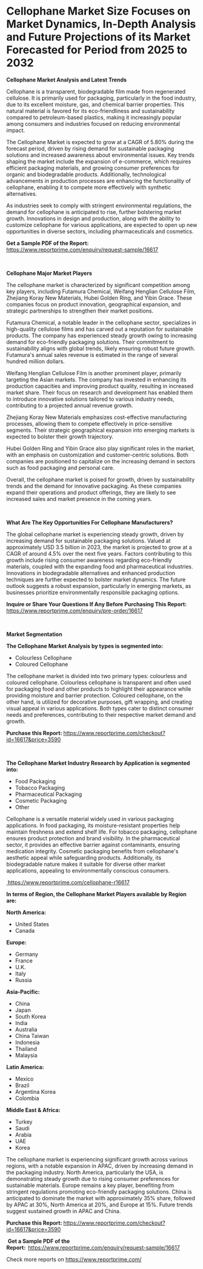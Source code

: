 <p><h1>Cellophane Market Size Focuses on Market Dynamics, In-Depth Analysis and Future Projections of its Market Forecasted for Period from 2025 to 2032</h1></p><p><strong>Cellophane Market Analysis and Latest Trends</strong></p>
<p><p>Cellophane is a transparent, biodegradable film made from regenerated cellulose. It is primarily used for packaging, particularly in the food industry, due to its excellent moisture, gas, and chemical barrier properties. This natural material is favored for its eco-friendliness and sustainability compared to petroleum-based plastics, making it increasingly popular among consumers and industries focused on reducing environmental impact.</p><p>The Cellophane Market is expected to grow at a CAGR of 5.80% during the forecast period, driven by rising demand for sustainable packaging solutions and increased awareness about environmental issues. Key trends shaping the market include the expansion of e-commerce, which requires efficient packaging materials, and growing consumer preferences for organic and biodegradable products. Additionally, technological advancements in production processes are enhancing the functionality of cellophane, enabling it to compete more effectively with synthetic alternatives.</p><p>As industries seek to comply with stringent environmental regulations, the demand for cellophane is anticipated to rise, further bolstering market growth. Innovations in design and production, along with the ability to customize cellophane for various applications, are expected to open up new opportunities in diverse sectors, including pharmaceuticals and cosmetics.</p></p>
<p><strong>Get a Sample PDF of the Report:&nbsp;</strong> <a href="https://www.reportprime.com/enquiry/request-sample/16617?utm_campaign=3267&utm_medium=2&utm_source=Github&utm_content=ia&utm_term=18032025&utm_id=cellophane">https://www.reportprime.com/enquiry/request-sample/16617</a></p>
<p>&nbsp;</p>
<p><strong>Cellophane Major Market Players</strong></p>
<p><p>The cellophane market is characterized by significant competition among key players, including Futamura Chemical, Weifang Henglian Cellulose Film, Zhejiang Koray New Materials, Hubei Golden Ring, and Yibin Grace. These companies focus on product innovation, geographical expansion, and strategic partnerships to strengthen their market positions.</p><p>Futamura Chemical, a notable leader in the cellophane sector, specializes in high-quality cellulose films and has carved out a reputation for sustainable products. The company has experienced steady growth owing to increasing demand for eco-friendly packaging solutions. Their commitment to sustainability aligns with global trends, likely ensuring robust future growth. Futamura's annual sales revenue is estimated in the range of several hundred million dollars.</p><p>Weifang Henglian Cellulose Film is another prominent player, primarily targeting the Asian markets. The company has invested in enhancing its production capacities and improving product quality, resulting in increased market share. Their focus on research and development has enabled them to introduce innovative solutions tailored to various industry needs, contributing to a projected annual revenue growth.</p><p>Zhejiang Koray New Materials emphasizes cost-effective manufacturing processes, allowing them to compete effectively in price-sensitive segments. Their strategic geographical expansion into emerging markets is expected to bolster their growth trajectory. </p><p>Hubei Golden Ring and Yibin Grace also play significant roles in the market, with an emphasis on customization and customer-centric solutions. Both companies are positioned to capitalize on the increasing demand in sectors such as food packaging and personal care.</p><p>Overall, the cellophane market is poised for growth, driven by sustainability trends and the demand for innovative packaging. As these companies expand their operations and product offerings, they are likely to see increased sales and market presence in the coming years.</p></p>
<p>&nbsp;</p>
<p><strong>What Are The Key Opportunities For Cellophane Manufacturers?</strong></p>
<p><p>The global cellophane market is experiencing steady growth, driven by increasing demand for sustainable packaging solutions. Valued at approximately USD 3.5 billion in 2023, the market is projected to grow at a CAGR of around 4.5% over the next five years. Factors contributing to this growth include rising consumer awareness regarding eco-friendly materials, coupled with the expanding food and pharmaceutical industries. Innovations in biodegradable alternatives and enhanced production techniques are further expected to bolster market dynamics. The future outlook suggests a robust expansion, particularly in emerging markets, as businesses prioritize environmentally responsible packaging options.</p></p>
<p><strong>Inquire or Share Your Questions If Any Before Purchasing This Report:</strong> <a href="https://www.reportprime.com/enquiry/pre-order/16617?utm_campaign=3267&utm_medium=2&utm_source=Github&utm_content=ia&utm_term=18032025&utm_id=cellophane">https://www.reportprime.com/enquiry/pre-order/16617</a></p>
<p>&nbsp;</p>
<p><strong>Market Segmentation</strong></p>
<p><strong>The Cellophane Market Analysis by types is segmented into:</strong></p>
<p><ul><li>Colourless Cellophane</li><li>Coloured Cellophane</li></ul></p>
<p><p>The cellophane market is divided into two primary types: colourless and coloured cellophane. Colourless cellophane is transparent and often used for packaging food and other products to highlight their appearance while providing moisture and barrier protection. Coloured cellophane, on the other hand, is utilized for decorative purposes, gift wrapping, and creating visual appeal in various applications. Both types cater to distinct consumer needs and preferences, contributing to their respective market demand and growth.</p></p>
<p><strong>Purchase this Report:&nbsp;</strong><a href="https://www.reportprime.com/checkout?id=16617&price=3590&utm_campaign=3267&utm_medium=2&utm_source=Github&utm_content=ia&utm_term=18032025&utm_id=cellophane">https://www.reportprime.com/checkout?id=16617&price=3590</a></p>
<p>&nbsp;</p>
<p><strong>The Cellophane Market Industry Research by Application is segmented into:</strong></p>
<p><ul><li>Food Packaging</li><li>Tobacco Packaging</li><li>Pharmaceutical Packaging</li><li>Cosmetic Packaging</li><li>Other</li></ul></p>
<p><p>Cellophane is a versatile material widely used in various packaging applications. In food packaging, its moisture-resistant properties help maintain freshness and extend shelf life. For tobacco packaging, cellophane ensures product protection and brand visibility. In the pharmaceutical sector, it provides an effective barrier against contaminants, ensuring medication integrity. Cosmetic packaging benefits from cellophane's aesthetic appeal while safeguarding products. Additionally, its biodegradable nature makes it suitable for diverse other market applications, appealing to environmentally conscious consumers.</p></p>
<p><a href="https://www.reportprime.com/cellophane-r16617?utm_campaign=3267&utm_medium=2&utm_source=Github&utm_content=ia&utm_term=18032025&utm_id=cellophane">&nbsp;https://www.reportprime.com/cellophane-r16617</a></p>
<p><strong>In terms of Region, the Cellophane Market Players available by Region are:</strong></p>
<p>
    <p> <strong> North America: </strong>
        <ul>
            <li>United States</li>
            <li>Canada</li>
        </ul>
        </p> 
    <p> <strong> Europe: </strong>
        <ul>
            <li>Germany</li>
            <li>France</li>
            <li>U.K.</li>
            <li>Italy</li>
            <li>Russia</li>
        </ul>
        </p> 
    <p> <strong> Asia-Pacific: </strong>
        <ul>
            <li>China</li>
            <li>Japan</li>
            <li>South Korea</li>
            <li>India</li>
            <li>Australia</li>
            <li>China Taiwan</li>
            <li>Indonesia</li>
            <li>Thailand</li>
            <li>Malaysia</li>
        </ul>
        </p> 
    <p> <strong> Latin America: </strong>
        <ul>
            <li>Mexico</li>
            <li>Brazil</li>
            <li>Argentina Korea</li>
            <li>Colombia</li>
        </ul>
        </p> 
    <p> <strong> Middle East & Africa: </strong>
        <ul>
            <li>Turkey</li>
            <li>Saudi</li>
            <li>Arabia</li>
            <li>UAE</li>
            <li>Korea</li>
        </ul>
    </p>
    </p>
<p><p>The cellophane market is experiencing significant growth across various regions, with a notable expansion in APAC, driven by increasing demand in the packaging industry. North America, particularly the USA, is demonstrating steady growth due to rising consumer preferences for sustainable materials. Europe remains a key player, benefiting from stringent regulations promoting eco-friendly packaging solutions. China is anticipated to dominate the market with approximately 35% share, followed by APAC at 30%, North America at 20%, and Europe at 15%. Future trends suggest sustained growth in APAC and China.</p></p>
<p><strong>Purchase this Report: </strong><a href="https://www.reportprime.com/checkout?id=16617&price=3590&utm_campaign=3267&utm_medium=2&utm_source=Github&utm_content=ia&utm_term=18032025&utm_id=cellophane">https://www.reportprime.com/checkout?id=16617&price=3590</a></p>
<p>&nbsp;<strong>Get a Sample PDF of the Report:&nbsp;&nbsp;</strong><a href="https://www.reportprime.com/enquiry/request-sample/16617?utm_campaign=3267&utm_medium=2&utm_source=Github&utm_content=ia&utm_term=18032025&utm_id=cellophane">https://www.reportprime.com/enquiry/request-sample/16617</a></p>
<p><strong></strong></p>
<p>Check more reports on <a href="https://www.reportprime.com/?utm_campaign=3267&utm_medium=2&utm_source=Github&utm_content=ia&utm_term=18032025&utm_id=cellophane">https://www.reportprime.com/</a></p>